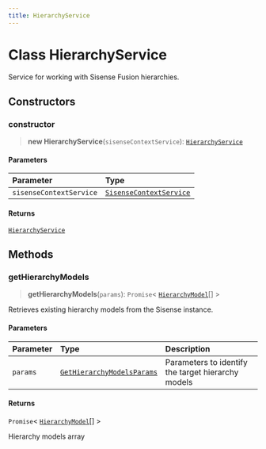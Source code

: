 ```yaml
---
title: HierarchyService
---
```


# Class HierarchyService <Badge type="fusionEmbed" text="Fusion Embed" />

Service for working with Sisense Fusion hierarchies.

## Constructors

### constructor

> **new HierarchyService**(`sisenseContextService`): [`HierarchyService`](class.HierarchyService.md)

#### Parameters

| Parameter | Type |
| :------ | :------ |
| `sisenseContextService` | [`SisenseContextService`](../contexts/class.SisenseContextService.md) |

#### Returns

[`HierarchyService`](class.HierarchyService.md)

## Methods

### getHierarchyModels

> **getHierarchyModels**(`params`): `Promise`\< [`HierarchyModel`](../interfaces/interface.HierarchyModel.md)[] \>

Retrieves existing hierarchy models from the Sisense instance.

#### Parameters

| Parameter | Type | Description |
| :------ | :------ | :------ |
| `params` | [`GetHierarchyModelsParams`](../interfaces/interface.GetHierarchyModelsParams.md) | Parameters to identify the target hierarchy models |

#### Returns

`Promise`\< [`HierarchyModel`](../interfaces/interface.HierarchyModel.md)[] \>

Hierarchy models array
